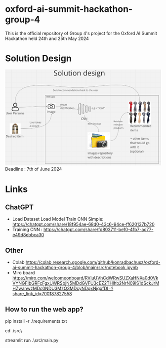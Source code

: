 # oxford-ai-summit-hackathon-group-4
This is the official repository of Group 4's project for the Oxford AI Summit Hackathon held 24th and 25th May 2024

# Solution Design
![alt text](image.png)
Deadline : 7th of June 2024

# Links
## ChatGPT
- Load Dataset Load Model Train CNN Simple: https://chatgpt.com/share/18f954ae-68d0-43c6-94ce-ff620137b720
- Training CNN : https://chatgpt.com/share/fd803711-be10-41b7-ac77-e49d8ebbca30 

## Other
- Colab https://colab.research.google.com/github/konradbachusz/oxford-ai-summit-hackathon-group-4/blob/main/src/notebook.ipynb
- Miro board https://miro.com/welcomeonboard/RVluUVhCdWRwSUZXaHNXa0d0VkVYNGFIbGRFcFgxUWRSbjN5MDdGVFU3cEZ2THlhb2NrN09iS1dSckJrMHZwanwzMDc0NDU3MzQ3MDcyNDgxNjgxfDI=?share_link_id=700187827558


## How to run the web app?

pip install -r .\requirements.txt

cd .\src\

streamlit run .\src\main.py
